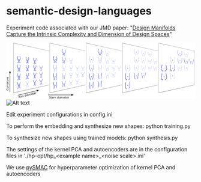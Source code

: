 # semantic-design-languages
Experiment code associated with our JMD paper: "[Design Manifolds Capture the Intrinsic Complexity and Dimension of Design Spaces](http://mechanicaldesign.asmedigitalcollection.asme.org/article.aspx?articleid=2610207)"

![Alt text](/glass.png)
![Alt text](/airfoil.png)

Edit experiment configurations in config.ini

To perform the embedding and synthesize new shapes: python training.py

To synthesize new shapes using trained models: python synthesis.py

The settings of the kernel PCA and autoencoders are in the configuration files in './hp-opt/hp\_\<example name\>\_\<noise scale\>.ini'

We use [pySMAC](http://pysmac.readthedocs.io/en/latest/#) for hyperparameter optimization of kernel PCA and autoencoders
